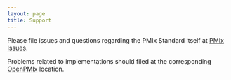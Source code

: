 ```yaml
---
layout: page
title: Support
---
```


Please file issues and questions regarding the PMIx Standard itself at [PMIx
Issues](https://github.com/pmix/pmix-standard/issues).

Problems related to implementations should filed at the corresponding
[OpenPMIx](https://openpmix.github.io) location.


